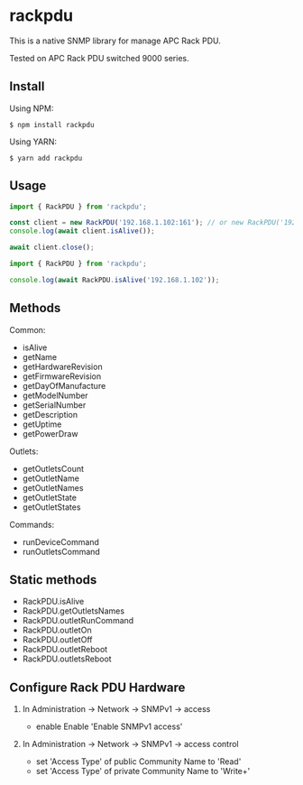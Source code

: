 # rackpdu

This is a native SNMP library for manage APC Rack PDU.

Tested on APC Rack PDU switched 9000 series.

## Install

Using NPM:
```
$ npm install rackpdu
```

Using YARN:
```
$ yarn add rackpdu
```

## Usage
```ts
import { RackPDU } from 'rackpdu';

const client = new RackPDU('192.168.1.102:161'); // or new RackPDU('192.168.1.102', { timeout: 30000});
console.log(await client.isAlive());

await client.close();
```

```ts
import { RackPDU } from 'rackpdu';

console.log(await RackPDU.isAlive('192.168.1.102'));
```

## Methods

Common:

- isAlive
- getName
- getHardwareRevision
- getFirmwareRevision
- getDayOfManufacture
- getModelNumber
- getSerialNumber
- getDescription
- getUptime
- getPowerDraw

Outlets:

- getOutletsCount
- getOutletName
- getOutletNames
- getOutletState
- getOutletStates

Commands:

- runDeviceCommand
- runOutletsCommand

## Static methods

- RackPDU.isAlive
- RackPDU.getOutletsNames
- RackPDU.outletRunCommand
- RackPDU.outletOn
- RackPDU.outletOff
- RackPDU.outletReboot
- RackPDU.outletsReboot

## Configure Rack PDU Hardware

1. In Administration -> Network -> SNMPv1 -> access

    - enable Enable 'Enable SNMPv1 access'

2. In Administration -> Network -> SNMPv1 -> access control
    - set 'Access Type' of public Community Name to 'Read'
    - set 'Access Type' of private Community Name to 'Write+'

